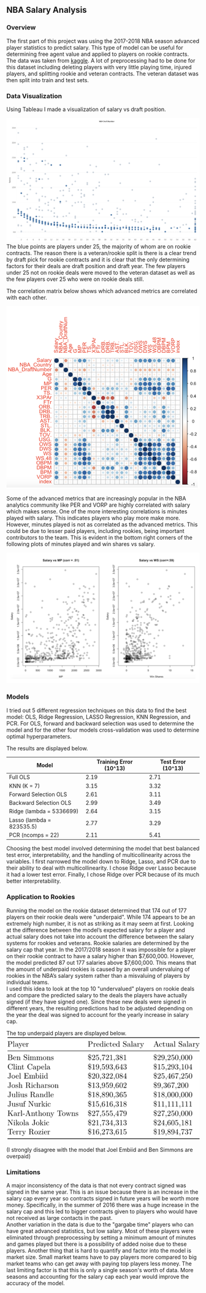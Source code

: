 ## NBA Salary Analysis

### Overview
The first part of this project was using the 2017-2018 NBA season advanced player statistics to predict salary.  This type of model can be useful for determining free agent value and applied to players on rookie contracts.  The data was taken from [kaggle](https://www.kaggle.com/aishjun/nba-salaries-prediction-in-20172018-season).  A lot of preprocessing had to be done for this dataset including deleting players with very little playing time, injured players, and splitting rookie and veteran contracts.  The veteran dataset was then split into train and test sets.

### Data Visualization
Using Tableau I made a visualization of salary vs draft position.  

![visual](./draft_position_vs_salary.png)  
The blue points are players under 25, the majority of whom are on rookie contracts.  The reason there is a veteran/rookie split is there is a clear trend by draft pick for rookie contracts and it is clear that the only determining factors for their deals are draft position and draft year.  The few players under 25 not on rookie deals were moved to the veteran dataset as well as the few players over 25 who were on rookie deals still.

The correlation matrix below shows which advanced metrics are correlated with each other.  

![matrix](./salary_correlation.png)  

Some of the advanced metrics that are increasingly popular in the NBA analytics community like PER and VORP are highly correlated with salary which makes sense.  One of the more interesting correlations is minutes played with salary.  This indicates players who play more make more.  However, minutes played is not as correlated as the advanced metrics.  This could be due to lesser paid players, including rookies, being important contributors to the team.  This is evident in the bottom right corners of the following plots of minutes played and win shares vs salary.

![mp+ws](./ws_vs_mp.png)  

### Models
I tried out 5 different regression techniques on this data to find the best model: OLS, Ridge Regression, LASSO Regression, KNN Regression, and PCR.  For OLS, forward and backward selection was used to determine the model and for the other four models cross-validation was used to determine optimal hyperparameters.

The results are displayed below.  

| Model | Training Error (10^13) | Test Error (10^13) |
|---|---|---|
| Full OLS | 2.19 | 2.71 |
| KNN (K = 7) | 3.15 | 3.32 |
| Forward Selection OLS | 2.61 | 3.11 |
| Backward Selection OLS | 2.99 | 3.49 |
| Ridge (lambda = 5336699) | 2.64 | 3.15 |
| Lasso (lambda = 823535.5) | 2.77 | 3.29 |
| PCR (ncomps = 22) | 2.11 | 5.41 |

Choosing the best model involved determining the model that best balanced test error, interpretability, and the handling of multicollinearity across the variables. I first narrowed the model down to Ridge, Lasso, and PCR due to their ability to deal with multicollinearity. I chose Ridge over Lasso because it had a lower test error. Finally, I chose Ridge over PCR because of its much better interpretability.

### Application to Rookies
Running the model on the rookie dataset determined that 174 out of 177 players on their rookie deals were "underpaid".  While 174 appears to be an extremely high number, it is not as striking as it may seem at first. Looking at the difference between the model’s expected salary for a player and actual salary does not take into account the difference between the salary systems for rookies and veterans. Rookie salaries are determined by the salary cap that year. In the 2017/2018 season it was impossible for a player on their rookie contract to have a salary higher than $7,600,000. However, the model predicted 87 out 177 salaries above $7,600,000. This means that the amount of underpaid rookies is caused by an overall undervaluing of rookies in the NBA’s salary system rather than a misvaluing of players by individual teams.  
I used this idea to look at the top 10 "undervalued" players on rookie deals and compare the predicted salary to the deals the players have actually signed (if they have signed one).  Since these new deals were signed in different years, the resulting predictions had to be adjusted depending on the year the deal was signed to account for the yearly increase in salary cap.

The top underpaid players are displayed below.  
![rookies](./rookie_predictions.png)  

(I strongly disagree with the model that Joel Embiid and Ben Simmons are overpaid)

### Limitations
A major inconsistency of the data is that not every contract signed was signed in the same year.  This is an issue because there is an increase in the salary cap every year so contracts signed in future years will be worth more money.  Specifically, in the summer of 2016 there was a huge increase in the salary cap and this led to bigger contracts given to players who would have not received as large contacts in the past.  
Another variation in the data is due to the "gargabe time" players who can have great advanced statistics, but low salary.  Most of these players were eliminated through preprocessing by setting a minimum amount of minutes and games played but there is a possibility of added noise due to these players.
Another thing that is hard to quantify and factor into the model is market size.  Small market teams have to pay players more compared to big market teams who can get away with paying top players less money.
The last limiting factor is that this is only a single season's worth of data.  More seasons and accounting for the salary cap each year would improve the accuracy of the model.
